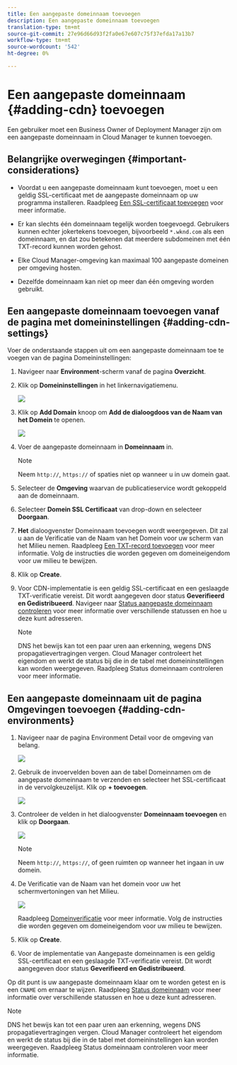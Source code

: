 ```yaml
---
title: Een aangepaste domeinnaam toevoegen
description: Een aangepaste domeinnaam toevoegen
translation-type: tm+mt
source-git-commit: 27e96d66d93f2fa0e67e607c75f37efda17a13b7
workflow-type: tm+mt
source-wordcount: '542'
ht-degree: 0%

---
```



# Een aangepaste domeinnaam {#adding-cdn} toevoegen

Een gebruiker moet een Business Owner of Deployment Manager zijn om een aangepaste domeinnaam in Cloud Manager te kunnen toevoegen.

## Belangrijke overwegingen {#important-considerations}

* Voordat u een aangepaste domeinnaam kunt toevoegen, moet u een geldig SSL-certificaat met de aangepaste domeinnaam op uw programma installeren. Raadpleeg [Een SSL-certificaat toevoegen](/help/implementing/cloud-manager/managing-ssl-certifications/add-ssl-certificate.md) voor meer informatie.

* Er kan slechts één domeinnaam tegelijk worden toegevoegd. Gebruikers kunnen echter jokertekens toevoegen, bijvoorbeeld `*.wknd.com` als een domeinnaam, en dat zou betekenen dat meerdere subdomeinen met één TXT-record kunnen worden gehost.

* Elke Cloud Manager-omgeving kan maximaal 100 aangepaste domeinen per omgeving hosten.

* Dezelfde domeinnaam kan niet op meer dan één omgeving worden gebruikt.

## Een aangepaste domeinnaam toevoegen vanaf de pagina met domeininstellingen {#adding-cdn-settings}

Voer de onderstaande stappen uit om een aangepaste domeinnaam toe te voegen van de pagina Domeininstellingen:

1. Navigeer naar **Environment**-scherm vanaf de pagina **Overzicht**.

1. Klik op **Domeininstellingen** in het linkernavigatiemenu.

   ![](/help/implementing/cloud-manager/assets/cdn/cdn-create.png)

1. Klik op **Add Domain** knoop om **Add de dialoogdoos van de Naam van het Domein** te openen.

   ![](/help/implementing/cloud-manager/assets/cdn/cdn-create2.png)

1. Voer de aangepaste domeinnaam in **Domeinnaam** in.

   >[!NOTE]
   >Neem `http://`, `https://` of spaties niet op wanneer u in uw domein gaat.

1. Selecteer de **Omgeving** waarvan de publicatieservice wordt gekoppeld aan de domeinnaam.

1. Selecteer **Domein SSL Certificaat** van drop-down en selecteer **Doorgaan**.

1. **Het** dialoogvenster Domeinnaam toevoegen wordt weergegeven. Dit zal u aan de Verificatie van de Naam van het Domein voor uw scherm van het Milieu nemen. Raadpleeg [Een TXT-record toevoegen](/help/implementing/cloud-manager/custom-domain-names/add-text-record.md) voor meer informatie.
Volg de instructies die worden gegeven om domeineigendom voor uw milieu te bewijzen.

1. Klik op **Create**.
1. Voor CDN-implementatie is een geldig SSL-certificaat en een geslaagde TXT-verificatie vereist. Dit wordt aangegeven door status **Geverifieerd en Gedistribueerd**.
Navigeer naar [Status aangepaste domeinnaam controleren](/help/implementing/cloud-manager/custom-domain-names/check-domain-name-status.md) voor meer informatie over verschillende statussen en hoe u deze kunt adresseren.

   >[!NOTE]
   >DNS het bewijs kan tot een paar uren aan erkenning, wegens DNS propagatievertragingen vergen. Cloud Manager controleert het eigendom en werkt de status bij die in de tabel met domeininstellingen kan worden weergegeven. Raadpleeg Status domeinnaam controleren voor meer informatie.

## Een aangepaste domeinnaam uit de pagina Omgevingen toevoegen {#adding-cdn-environments}

1. Navigeer naar de pagina Environment Detail voor de omgeving van belang.

   ![](/help/implementing/cloud-manager/assets/cdn/cdn-create4.png)

1. Gebruik de invoervelden boven aan de tabel Domeinnamen om de aangepaste domeinnaam te verzenden en selecteer het SSL-certificaat in de vervolgkeuzelijst. Klik op **+ toevoegen**.

   ![](/help/implementing/cloud-manager/assets/cdn/cdn-create3.png)

1. Controleer de velden in het dialoogvenster **Domeinnaam toevoegen** en klik op **Doorgaan**.

   ![](/help/implementing/cloud-manager/assets/cdn/cdn-create5.png)

   >[!NOTE]
   >Neem `http://`, `https://`, of geen ruimten op wanneer het ingaan in uw domein.

1. De Verificatie van de Naam van het domein voor uw het schermvertoningen van het Milieu.

   ![](/help/implementing/cloud-manager/assets/cdn/cdn-create6.png)

   Raadpleeg [Domeinverificatie](/help/implementing/cloud-manager/custom-domain-names/add-text-record.md) voor meer informatie. Volg de instructies die worden gegeven om domeineigendom voor uw milieu te bewijzen.

1. Klik op **Create**.

1. Voor de implementatie van Aangepaste domeinnamen is een geldig SSL-certificaat en een geslaagde TXT-verificatie vereist. Dit wordt aangegeven door status **Geverifieerd en Gedistribueerd**.

Op dit punt is uw aangepaste domeinnaam klaar om te worden getest en is een `CNAME` om ernaar te wijzen. Raadpleeg [Status domeinnaam](/help/implementing/cloud-manager/custom-domain-names/check-domain-name-status.md) voor meer informatie over verschillende statussen en hoe u deze kunt adresseren.

>[!NOTE]
>DNS het bewijs kan tot een paar uren aan erkenning, wegens DNS propagatievertragingen vergen. Cloud Manager controleert het eigendom en werkt de status bij die in de tabel met domeininstellingen kan worden weergegeven. Raadpleeg Status domeinnaam controleren voor meer informatie.
